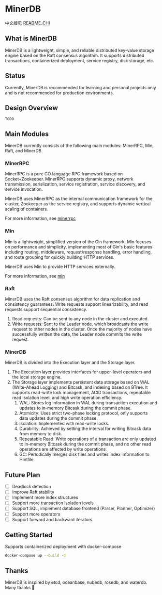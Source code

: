 # MinerDB

中文版见 [README_CHI](static/README_CHI.md)

## What is MinerDB
MinerDB is a lightweight, simple, and reliable distributed key-value storage engine based on the Raft consensus algorithm. It supports distributed transactions, containerized deployment, service registry, disk storage, etc.

## Status
Currently, MinerDB is recommended for learning and personal projects only and is not recommended for production environments.

## Design Overview
`TODO`

## Main Modules
MinerDB currently consists of the following main modules: MinerRPC, Min, Raft, and MinerDB.

### MinerRPC
MinerRPC is a pure GO language RPC framework based on Socket+Zookeeper.
MinerRPC supports dynamic proxy, network transmission, serialization, service registration, service discovery, and service invocation.

MinerDB uses MinerRPC as the internal communication framework for the cluster, Zookeeper as the service registry, and supports dynamic vertical scaling of containers.

For more information, see [minerrpc](https://github.com/Au-Miner/minerrpc)

### Min
Min is a lightweight, simplified version of the Gin framework. Min focuses on performance and simplicity, implementing most of Gin's basic features including routing, middleware, request/response handling, error handling, and route grouping for quickly building HTTP services.

MinerDB uses Min to provide HTTP services externally.

For more information, see [min](https://github.com/Au-Miner/min)

### Raft
MinerDB uses the Raft consensus algorithm for data replication and consistency guarantees. Write requests support linearizability, and read requests support sequential consistency.
1. Read requests: Can be sent to any node in the cluster and executed.
2. Write requests: Sent to the Leader node, which broadcasts the write request to other nodes in the cluster. Once the majority of nodes have successfully written the data, the Leader node commits the write request.

### MinerDB
MinerDB is divided into the Execution layer and the Storage layer.
1. The Execution layer provides interfaces for upper-level operators and the local storage engine.
2. The Storage layer implements persistent data storage based on WAL (Write-Ahead Logging) and Bitcask, and indexing based on BTree. It supports read-write lock management, ACID transactions, repeatable read isolation level, and high write operation efficiency.
    1. WAL: Stores log information in WAL during transaction execution and updates to in-memory Bitcask during the commit phase.
    2. Atomicity: Uses strict two-phase locking protocol, only supports data updates during the commit phase.
    3. Isolation: Implemented with read-write locks.
    4. Durability: Achieved by setting the interval for writing Bitcask data from memory to disk.
    5. Repeatable Read: Write operations of a transaction are only updated to in-memory Bitcask during the commit phase, and no other read operations are affected by write operations.
    6. GC: Periodically merges disk files and writes index information to Hintfile.

## Future Plan
- [ ] Deadlock detection
- [ ] Improve Raft stability
- [ ] Implement more index structures
- [ ] Support more transaction isolation levels
- [ ] Support SQL, implement database frontend (Parser, Planner, Optimizer)
- [ ] Support more operators
- [ ] Support forward and backward iterators

## Getting Started
Supports containerized deployment with docker-compose
```sh
docker-compose up --build -d
```
## Thanks
MinerDB is inspired by etcd, oceanbase, nubedb, rosedb, and waterdb. Many thanks 🙏
